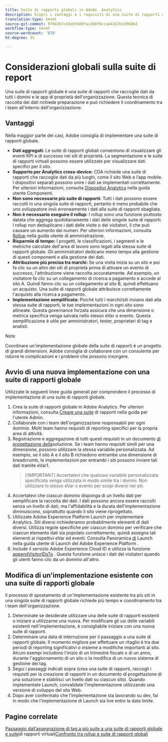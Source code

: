 ```yaml
---
title: Suite di rapporti globali in Adobe  Analytics
description: Scopri i vantaggi e i requisiti di una suite di rapporti globale.
translation-type: tm+mt
source-git-commit: 9704267cd3ebf480facd68f6cca44167b1d9686d
workflow-type: tm+mt
source-wordcount: '878'
ht-degree: 3%

---
```



# Considerazioni globali sulla suite di report

Una suite di rapporti globale è una suite di rapporti che raccoglie dati da tutti i domini e le app di proprietà dell&#39;organizzazione. Questa tecnica di raccolta dei dati richiede preparazione e può richiedere il coordinamento tra i team all&#39;interno dell&#39;organizzazione.

## Vantaggi

Nella maggior parte dei casi, Adobe consiglia di implementare una suite di rapporti globale.

* **Dati aggregati:** Le suite di rapporti globali consentono di visualizzare gli eventi KPI e di successo nei siti di proprietà. La segmentazione e le suite di rapporti virtuali possono essere utilizzate per visualizzare dati specifici per il sito.
* **Supporto per  Analytics cross-device:** CDA richiede una suite di rapporti che raccoglie dati da più luoghi, come il sito Web e l’app mobile. I dispositivi separati possono unire i dati se implementati correttamente. Per ulteriori informazioni, consulta [Dispositivi  Analytics](../../components/cda/overview.md) nella guida utente Componenti.
* **Non sono necessarie più suite di rapporti:** Tutti i dati possono essere raccolti in una singola suite di rapporti, pertanto è meno probabile che uno sviluppatore invii erroneamente i dati alla suite di rapporti sbagliata.
* **Non è necessario eseguire il rollup:** I rollup sono una funzione piuttosto datata che aggrega quotidianamente i dati delle singole suite di rapporti. I rollup non deduplicano i dati delle visite o dei visitatori, il che può causare un aumento dei numeri. Per ulteriori informazioni, consulta [Rollup](../../admin/c-manage-report-suites/rollup-report-suite.md) nella guida utente di amministrazione.
* **Risparmio di tempo:** I progetti, le classificazioni, i segmenti e le metriche calcolate dell&#39;area di lavoro sono legati alla stessa suite di rapporti globale. Gli amministratori dedicano meno tempo alla gestione di questi componenti e alla gestione dei dati.
* **Attribuzione più precisa tra marchi:** Se una visita inizia su un sito e poi fa clic su un altro dei siti di proprietà prima di attivare un evento di successo, l&#39;attribuzione viene raccolta accuratamente. Ad esempio, un visitatore fa clic su un collegamento di ricerca a pagamento e accede al sito A. Quindi fanno clic su un collegamento al sito B, quindi effettuano un acquisto. Una suite di rapporti globale attribuisce correttamente l&#39;acquisto alla ricerca a pagamento.
* **Implementazione semplificata:** Poiché tutti i marchi/siti inviano dati alla stessa suite di rapporti, le tue implementazioni in ogni sito sono allineate. Questa governance forzata assicura che una dimensione o metrica specifica venga salvata nello stesso eVar o evento. Questa semplificazione è utile per amministratori, tester, proprietari di tag e analisti.

>[!NOTE]
>
>Coordinare un&#39;implementazione globale della suite di rapporti è un progetto di grandi dimensioni. Adobe consiglia di collaborare con un consulente per ridurre le complicazioni e i problemi che possono insorgere.

## Avvio di una nuova implementazione con una suite di rapporti globale

Utilizzate le seguenti linee guida generali per comprendere il processo di implementazione di una suite di rapporti globale.

1. Crea la suite di rapporti globale in Adobe  Analytics. Per ulteriori informazioni, consulta [Creare una suite](../../admin/admin-console/create-report-suite.md) di rapporti nella guida per l&#39;utente Admin.
2. Collaborate con i team dell&#39;organizzazione responsabili per ogni dominio. Molti team hanno requisiti di reporting specifici per la propria area di attività.
3. Registrazione e aggregazione di tutti questi requisiti in un documento [di progettazione della](solution-design.md)soluzione. Se i team hanno requisiti simili per una dimensione, possono utilizzare la stessa variabile personalizzata. Ad esempio, se il sito A e il sito B richiedono entrambe una dimensione di breadcrumb, le implementazioni per entrambi i siti possono inviare tali dati tramite eVar1.
   > [!IMPORTANT] Accertatevi che qualsiasi variabile personalizzata specificata venga utilizzata in modo simile tra i domini. Non utilizzare lo stesso eVar o evento per scopi diversi nei siti.
4. Accertatevi che ciascun dominio disponga di un livello dati per semplificare la raccolta dei dati. I dati possono ancora essere raccolti senza un livello di dati, ma l&#39;affidabilità e la durata dell&#39;implementazione diminuiscono, soprattutto quando il sito viene riprogettato.
5. Utilizzate  Adobe Experience Platform Launch per implementare  Analytics. Siti diversi richiederanno probabilmente elementi di dati diversi. Utilizza regole specifiche per ciascun dominio per verificare che ciascun elemento dati sia popolato correttamente, quindi assegna tali elementi ai rispettivi eVar ed eventi. Consulta Panoramica [di](https://docs.adobe.com/content/help/it-IT/launch/using/overview.html) Launch nella guida utente di Launch del Adobe Experience Platform .
6. Include il servizio [](https://docs.adobe.com/content/help/it-IT/id-service/using/home.html) Adobe Experience Cloud ID e utilizza la funzione [appendVisitorIDsTo](https://docs.adobe.com/content/help/it-IT/id-service/using/id-service-api/methods/appendvisitorid.html) . Questa funzione unisce i dati dei visitatori quando gli utenti fanno clic da un dominio all&#39;altro.

## Modifica di un&#39;implementazione esistente con una suite di rapporti globale

Il processo di spostamento di un&#39;implementazione esistente tra più siti in una singola suite di rapporti globale richiede più tempo e coordinamento tra i team dell&#39;organizzazione.

1. Determinate se desiderate utilizzare una delle suite di rapporti esistenti o iniziare a utilizzarne una nuova. Per modificare gli usi delle variabili esistenti nell&#39;implementazione, è consigliabile iniziare con una nuova suite di rapporti.
2. Determinare una data di interruzione per il passaggio a una suite di rapporti globale. Il momento migliore per effettuare un ritaglio è tra due periodi di reporting significativi o insieme a modifiche importanti al sito. Alcuni esempi includono l&#39;inizio di un trimestre fiscale o di un anno, durante l&#39;aggiornamento di un sito o la modifica di un nuovo sistema di gestione dei tag.
3. Segui i passaggi indicati sopra (crea una suite di rapporti, raccogli i requisiti per la creazione di rapporti in un documento di progettazione di una soluzione e stabilisci un livello dati su ciascun sito). Quando implementate Launch, convalidate l’implementazione utilizzando una versione di sviluppo del sito Web.
4. Dopo aver confermato che l’implementazione sta lavorando su dev, fai in modo che l’implementazione di Launch sia live entro la data limite.

## Pagine correlate

[Passaggio dall’assegnazione di tag a più suite a una suite di rapporti globale e suite](../../components/vrs/vrs-considerations.md)di rapporti virtuali[Confronto tra rollup e suite di rapporti globali](../../admin/c-manage-report-suites/rollup-report-suite.md)
